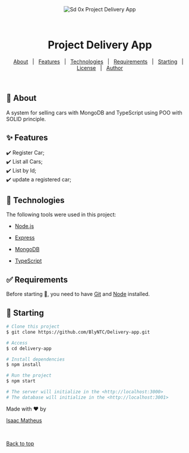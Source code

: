 <div align="center" id="top"> 
  <img src="./.github/app.gif" alt="Sd 0x Project Delivery App" />

  &#xa0;

</div>

<h1 align="center">Project Delivery App</h1>


<!-- Status -->

<!-- <h4 align="center"> 
	🚧  Sd 0x Project Delivery App 🚀 Under construction...  🚧
</h4> 

<hr> -->

<p align="center">
  <a href="#dart-about">About</a> &#xa0; | &#xa0; 
  <a href="#sparkles-features">Features</a> &#xa0; | &#xa0;
  <a href="#rocket-technologies">Technologies</a> &#xa0; | &#xa0;
  <a href="#white_check_mark-requirements">Requirements</a> &#xa0; | &#xa0;
  <a href="#checkered_flag-starting">Starting</a> &#xa0; | &#xa0;
  <a href="#memo-license">License</a> &#xa0; | &#xa0;
  <a href="https://github.com/BlyNTC" target="_blank">Author</a>
</p>

<br>

## :dart: About ##

A system for selling cars with MongoDB and TypeScript using POO with SOLID principle.

## :sparkles: Features ##

:heavy_check_mark: Register Car;\
:heavy_check_mark: List all Cars;\
:heavy_check_mark: List by Id;\
:heavy_check_mark: update a registered car;

## :rocket: Technologies ##

The following tools were used in this project:

- [Node.js](https://nodejs.org/en/)



- [Express](https://expressjs.com/)
- [MongoDB](https://www.mysql.com/)
- [TypeScript](https://www.typescriptlang.org/)



## :white_check_mark: Requirements ##

Before starting :checkered_flag:, you need to have [Git](https://git-scm.com) and [Node](https://nodejs.org/en/) installed.

## :checkered_flag: Starting ##

```bash
# Clone this project
$ git clone https://github.com/BlyNTC/Delivery-app.git

# Access
$ cd delivery-app

# Install dependencies
$ npm install

# Run the project
$ npm start

# The server will initialize in the <http://localhost:3000>
# The database will initialize in the <http://localhost:3001>

```

Made with :heart: by 

<a href="https://github.com/BlyNTC" target="_blank">Isaac Matheus</a>

&#xa0;

<a href="#top">Back to top</a>
